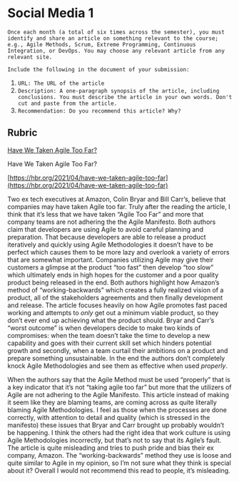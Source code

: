 # Social Media 1

`Once each month (a total of six times across the semester), you must identify and share an article on something relevant to the course; e.g., Agile Methods, Scrum, Extreme Programming, Continuous Integration, or DevOps. You may choose any relevant article from any relevant site.`

`Include the following in the document of your submission:`

1. `URL: The URL of the article`
2. `Description: A one-paragraph synopsis of the article, including conclusions. You must describe the article in your own words. Don't cut and paste from the article.`
3. `Recommendation: Do you recommend this article? Why?`

## Rubric

[Have We Taken Agile Too Far?](https://hbr.org/2021/04/have-we-taken-agile-too-far)

Have We Taken Agile Too Far?

[https://hbr.org/2021/04/have-we-taken-agile-too-far](https://hbr.org/2021/04/have-we-taken-agile-too-far)

Two ex tech executives at Amazon, Colin Bryar and Bill Carr’s, believe that companies may have taken Agile too far. Truly after the reading the article, I think that it’s less that we have taken “Agile Too Far” and more that company teams are not adhering the the Agile Manifesto. Both authors claim that developers are using Agile to avoid careful planning and preparation. That because developers are able to release a product iteratively and quickly using Agile Methodologies it doesn’t have to be perfect which causes them to be more lazy and overlook a variety of errors that are somewhat important. Companies utilizing Agile may give their customers a glimpse at the product “too fast” then develop “too slow” which ultimately ends in high hopes for the customer and a poor quality product being released in the end. Both authors highlight how Amazon’s method of “working-backwards” which  creates a fully realized vision of a product, all of the stakeholders agreements and then finally development and release. The article focuses heavily on how Agile promotes fast paced working and attempts to *only* get out a minimum viable product, so they don’t ever end up achieving what the product should. Bryar and Carr’s “worst outcome” is when developers decide to make two kinds of compromises: when the team doesn’t take the time to develop a new capability and goes with their current skill set which hinders potential growth and secondly, when a team curtail their ambitions on a product and prepare something unsustainable. In the end the authors don’t completely knock Agile Methodologies and see them as effective when used *properly*.

When the authors say that the Agile Method must be used “properly” that is a key indicator that it’s not “taking agile too far” but more that the utilizers of Agile are not adhering to the Agile Manifesto. This article instead of making it seem like they are blaming teams, are coming across as quite literally blaming Agile Methodologies. I feel as those when the processes are done correctly, with attention to detail and quality (which is stressed in the manifesto) these issues that Bryar and Carr brought up probably wouldn’t be happening. I think the others had the right idea that work culture is using Agile Methodologies incorrectly, but that’s not to say that its Agile’s fault. The article is quite misleading and tries to push pride and bias their ex company, Amazon. The “working-backwards” method they use is loose and quite similar to Agile in my opinion, so I’m not sure what they think is special about it? Overall I would not recommend this read to people, it’s misleading.
